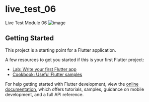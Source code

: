 # live_test_06

Live Test Module 06
![image](https://github.com/shamim36/Live-Test/assets/104686222/b1572106-40ca-4996-8f16-808a55615c17)


## Getting Started

This project is a starting point for a Flutter application.

A few resources to get you started if this is your first Flutter project:

- [Lab: Write your first Flutter app](https://docs.flutter.dev/get-started/codelab)
- [Cookbook: Useful Flutter samples](https://docs.flutter.dev/cookbook)

For help getting started with Flutter development, view the
[online documentation](https://docs.flutter.dev/), which offers tutorials,
samples, guidance on mobile development, and a full API reference.
